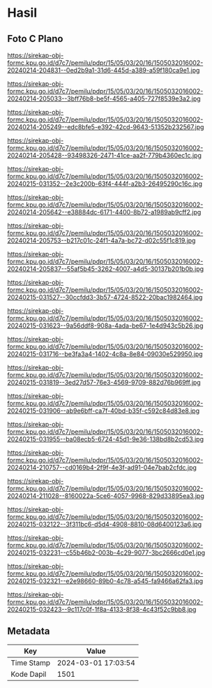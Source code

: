 # Hasil

## Foto C Plano

https://sirekap-obj-formc.kpu.go.id/d7c7/pemilu/pdpr/15/05/03/20/16/1505032016002-20240214-204831--0ed2b9a1-31d6-445d-a389-a59f180ca9e1.jpg

https://sirekap-obj-formc.kpu.go.id/d7c7/pemilu/pdpr/15/05/03/20/16/1505032016002-20240214-205033--3bff76b8-be5f-4565-a405-727f8539e3a2.jpg

https://sirekap-obj-formc.kpu.go.id/d7c7/pemilu/pdpr/15/05/03/20/16/1505032016002-20240214-205249--edc8bfe5-e392-42cd-9643-51352b232567.jpg

https://sirekap-obj-formc.kpu.go.id/d7c7/pemilu/pdpr/15/05/03/20/16/1505032016002-20240214-205428--93498326-2471-41ce-aa2f-779b4360ec1c.jpg

https://sirekap-obj-formc.kpu.go.id/d7c7/pemilu/pdpr/15/05/03/20/16/1505032016002-20240215-031352--2e3c200b-63f4-444f-a2b3-26495290c16c.jpg

https://sirekap-obj-formc.kpu.go.id/d7c7/pemilu/pdpr/15/05/03/20/16/1505032016002-20240214-205642--e38884dc-6171-4400-8b72-a1989ab9cff2.jpg

https://sirekap-obj-formc.kpu.go.id/d7c7/pemilu/pdpr/15/05/03/20/16/1505032016002-20240214-205753--b217c01c-24f1-4a7a-bc72-d02c55f1c819.jpg

https://sirekap-obj-formc.kpu.go.id/d7c7/pemilu/pdpr/15/05/03/20/16/1505032016002-20240214-205837--55af5b45-3262-4007-a4d5-30137b201b0b.jpg

https://sirekap-obj-formc.kpu.go.id/d7c7/pemilu/pdpr/15/05/03/20/16/1505032016002-20240215-031527--30ccfdd3-3b57-4724-8522-20bac1982464.jpg

https://sirekap-obj-formc.kpu.go.id/d7c7/pemilu/pdpr/15/05/03/20/16/1505032016002-20240215-031623--9a56ddf8-908a-4ada-be67-1e4d943c5b26.jpg

https://sirekap-obj-formc.kpu.go.id/d7c7/pemilu/pdpr/15/05/03/20/16/1505032016002-20240215-031716--be3fa3a4-1402-4c8a-8e84-09030e529950.jpg

https://sirekap-obj-formc.kpu.go.id/d7c7/pemilu/pdpr/15/05/03/20/16/1505032016002-20240215-031819--3ed27d57-76e3-4569-9709-882d76b969ff.jpg

https://sirekap-obj-formc.kpu.go.id/d7c7/pemilu/pdpr/15/05/03/20/16/1505032016002-20240215-031906--ab9e6bff-ca7f-40bd-b35f-c592c84d83e8.jpg

https://sirekap-obj-formc.kpu.go.id/d7c7/pemilu/pdpr/15/05/03/20/16/1505032016002-20240215-031955--ba08ecb5-6724-45d1-9e36-138bd8b2cd53.jpg

https://sirekap-obj-formc.kpu.go.id/d7c7/pemilu/pdpr/15/05/03/20/16/1505032016002-20240214-210757--cd0169b4-2f9f-4e3f-ad91-04e7bab2cfdc.jpg

https://sirekap-obj-formc.kpu.go.id/d7c7/pemilu/pdpr/15/05/03/20/16/1505032016002-20240214-211028--8160022a-5ce6-4057-9968-829d33895ea3.jpg

https://sirekap-obj-formc.kpu.go.id/d7c7/pemilu/pdpr/15/05/03/20/16/1505032016002-20240215-032122--3f311bc6-d5d4-4908-8810-08d6400123a6.jpg

https://sirekap-obj-formc.kpu.go.id/d7c7/pemilu/pdpr/15/05/03/20/16/1505032016002-20240215-032231--c55b46b2-003b-4c29-9077-3bc2666cd0e1.jpg

https://sirekap-obj-formc.kpu.go.id/d7c7/pemilu/pdpr/15/05/03/20/16/1505032016002-20240215-032321--e2e98660-89b0-4c78-a545-fa9466a62fa3.jpg

https://sirekap-obj-formc.kpu.go.id/d7c7/pemilu/pdpr/15/05/03/20/16/1505032016002-20240215-032423--9c117c0f-1f8a-4133-8f38-4c43f52c9bb8.jpg


## Metadata

| Key        | Value               |
| ---------- | ------------------- |
| Time Stamp | 2024-03-01 17:03:54 |
| Kode Dapil | 1501                |



